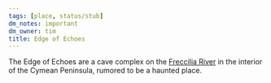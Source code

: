 ```yaml
---
tags: [place, status/stub]
dm_notes: important
dm_owner: tim
title: Edge of Echoes
---
```


The Edge of Echoes are a cave complex on the [Freccilia River](<./freccilia.md>) in the interior of the Cymean Peninsula, rumored to be a haunted place.
